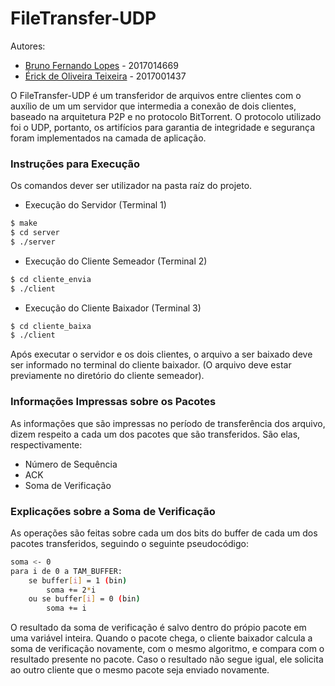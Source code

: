 # FileTransfer-UDP

Autores:
- [Bruno Fernando Lopes](https://github.com/Briuor/) - 2017014669
- [Érick de Oliveira Teixeira](https://github.com/ErickOliveiraT) - 2017001437

O FileTransfer-UDP é um transferidor de arquivos entre clientes com o auxílio de um um servidor que intermedia a conexão de dois clientes, baseado na arquitetura P2P e no protocolo BitTorrent.
O protocolo utilizado foi o UDP, portanto, os artifícios para garantia de integridade e segurança foram implementados na camada de aplicação.

### Instruções para Execução
Os comandos dever ser utilizador na pasta raíz do projeto.
- Execução do Servidor (Terminal 1)
```sh
$ make
$ cd server
$ ./server
```
- Execução do Cliente Semeador (Terminal 2)
```sh
$ cd cliente_envia
$ ./client
```
- Execução do Cliente Baixador (Terminal 3)
```sh
$ cd cliente_baixa
$ ./client
```

Após executar o servidor e os dois clientes, o arquivo a ser baixado deve ser informado no terminal do cliente baixador.
(O arquivo deve estar previamente no diretório do cliente semeador).

### Informações Impressas sobre os Pacotes

As informações que são impressas no período de transferência dos arquivo, dizem respeito a cada um dos pacotes que são transferidos. São elas, respectivamente:

- Número de Sequência
- ACK
- Soma de Verificação

### Explicações sobre a Soma de Verificação

As operações são feitas sobre cada um dos bits do buffer de cada um dos pacotes transferidos, seguindo o seguinte pseudocódigo:

```sh
soma <- 0
para i de 0 a TAM_BUFFER:
    se buffer[i] = 1 (bin)
        soma += 2*i
    ou se buffer[i] = 0 (bin)
        soma += i
```
O resultado da soma de verificação é salvo dentro do própio pacote em uma variável inteira. Quando o pacote chega, o cliente baixador calcula a soma de verificação novamente, com o mesmo algoritmo, e compara com o resultado presente no pacote.
Caso o resultado não segue igual, ele solicita ao outro cliente que o mesmo pacote seja enviado novamente.